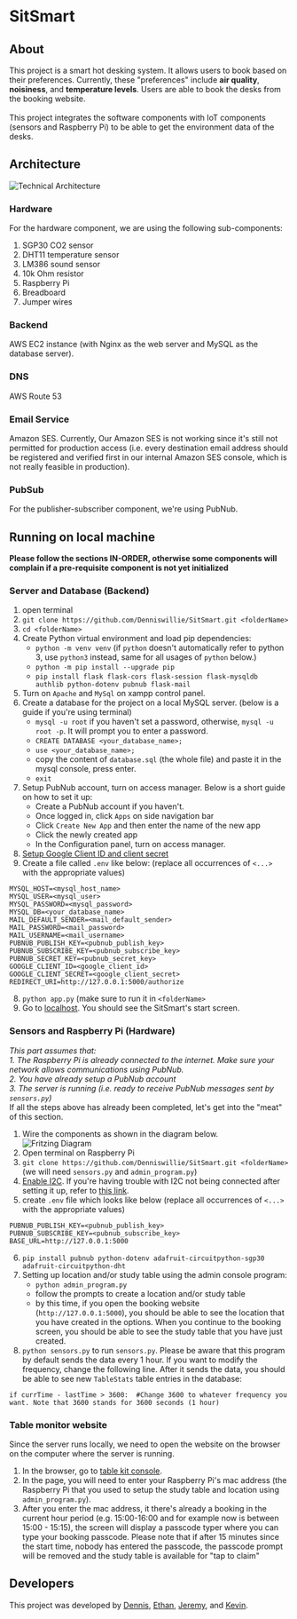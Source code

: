 # SitSmart

## About
This project is a smart hot desking system. It allows users to book based on their preferences. Currently, these "preferences" include **air quality**, **noisiness**, and **temperature levels**. Users are able to book the desks from the booking website.<br/><br/>
This project integrates the software components with IoT components (sensors and Raspberry Pi) to be able to get the environment data of the desks.

## Architecture
![Technical Architecture](https://i.ibb.co/1XqVznD/Use-case-diagram-9.png)
### Hardware
For the hardware component, we are using the following sub-components:
1. SGP30 CO2 sensor
2. DHT11 temperature sensor
3. LM386 sound sensor
4. 10k Ohm resistor
5. Raspberry Pi
6. Breadboard
7. Jumper wires
### Backend
AWS EC2 instance (with Nginx as the web server and MySQL as the database server).
### DNS
AWS Route 53
### Email Service
Amazon SES. Currently, Our Amazon SES is not working since it's still not permitted for production access (i.e. every destination email address should be registered and verified first in our internal Amazon SES console, which is not really feasible in production).
### PubSub
For the publisher-subscriber component, we're using PubNub. 

## Running on local machine
**Please follow the sections IN-ORDER, otherwise some components will complain if a pre-requisite component is not yet initialized**
### Server and Database (Backend)
1. open terminal
2. `git clone https://github.com/Denniswillie/SitSmart.git <folderName>`
3. `cd <folderName>`
4. Create Python virtual environment and load pip dependencies:
     - `python -m venv venv` (if `python` doesn't automatically refer to python 3, use `python3` instead, same for all usages of `python` below.)
     - `python -m pip install --upgrade pip`
     - `pip install flask flask-cors flask-session flask-mysqldb authlib python-dotenv pubnub flask-mail`
5. Turn on `Apache` and `MySql` on xampp control panel.
6. Create a database for the project on a local MySQL server. (below is a guide if you're using terminal)
     - `mysql -u root` if you haven't set a password, otherwise, `mysql -u root -p`. It will prompt you to enter a password.
     - `CREATE DATABASE <your_database_name>;`
     - `use <your_database_name>;`
     - copy the content of `database.sql` (the whole file) and paste it in the mysql console, press enter.
     - `exit`
7. Setup PubNub account, turn on access manager. Below is a short guide on how to set it up:
     - Create a PubNub account if you haven't.
     - Once logged in, click `Apps` on side navigation bar
     - Click `Create New App` and then enter the name of the new app
     - Click the newly created app
     - In the Configuration panel, turn on access manager.
8. [Setup Google Client ID and client secret](https://www.balbooa.com/gridbox-documentation/how-to-get-google-client-id-and-client-secret)
9. Create a file called `.env` like below: (replace all occurrences of `<...>` with the appropriate values)
```
MYSQL_HOST=<mysql_host_name>
MYSQL_USER=<mysql_user>
MYSQL_PASSWORD=<mysql_password>
MYSQL_DB=<your_database_name>
MAIL_DEFAULT_SENDER=<mail_default_sender>
MAIL_PASSWORD=<mail_password>
MAIL_USERNAME=<mail_username>
PUBNUB_PUBLISH_KEY=<pubnub_publish_key>
PUBNUB_SUBSCRIBE_KEY=<pubnub_subscribe_key>
PUBNUB_SECRET_KEY=<pubnub_secret_key>
GOOGLE_CLIENT_ID=<google_client_id>
GOOGLE_CLIENT_SECRET=<google_client_secret>
REDIRECT_URI=http://127.0.0.1:5000/authorize
```
8. `python app.py` (make sure to run it in `<folderName>`
9. Go to [localhost](http://127.0.0.1:5000). You should see the SitSmart's start screen.

### Sensors and Raspberry Pi (Hardware)
_This part assumes that:_
<br/>
_1. The Raspberry Pi is already connected to the internet. Make sure your network allows communications using PubNub._
<br/>
_2. You have already setup a PubNub account_
<br/>
_3. The server is running (i.e. ready to receive PubNub messages sent by `sensors.py`)_
<br/>
If all the steps above has already been completed, let's get into the "meat" of this section.
1. Wire the components as shown in the diagram below.
![Fritzing Diagram](https://i.ibb.co/DY9N5Cz/unknown.png)
2. Open terminal on Raspberry Pi
3. `git clone https://github.com/Denniswillie/SitSmart.git <folderName>` (we will need `sensors.py` and `admin_program.py`)
4. [Enable I2C](https://www.raspberrypi-spy.co.uk/2014/11/enabling-the-i2c-interface-on-the-raspberry-pi/). If you're having trouble with I2C not being connected after setting it up, refer to [this link](https://stackoverflow.com/questions/42904712/i2c-not-detecting-issues-in-hardware-or-any-other).
5. create `.env` file which looks like below (replace all occurrences of `<...>` with the appropriate values)
```
PUBNUB_PUBLISH_KEY=<pubnub_publish_key>
PUBNUB_SUBSCRIBE_KEY=<pubnub_subscribe_key>
BASE_URL=http://127.0.0.1:5000
```
6. `pip install pubnub python-dotenv adafruit-circuitpython-sgp30 adafruit-circuitpython-dht`
7. Setting up location and/or study table using the admin console program:
     - `python admin_program.py`
     - follow the prompts to create a location and/or study table
     - by this time, if you open the booking website (`http://127.0.0.1:5000`), you should be able to see the location that you have created in the options. When you continue to the booking screen, you should be able to see the study table that you have just created.
8. `python sensors.py` to run `sensors.py`. Please be aware that this program by default sends the data every 1 hour. If you want to modify the frequency, change the following line. After it sends the data, you should be able to see new `TableStats` table entries in the database:
```
if currTime - lastTime > 3600:  #Change 3600 to whatever frequency you want. Note that 3600 stands for 3600 seconds (1 hour)
```

### Table monitor website
Since the server runs locally, we need to open the website on the browser on the computer where the server is running.
1. In the browser, go to [table kit console](http://127.0.0.1:5000/tableKit).
2. In the page, you will need to enter your Raspberry Pi's mac address (the Raspberry Pi that you used to setup the study table and location using `admin_program.py`).
3. After you enter the mac address, it there's already a booking in the current hour period (e.g. 15:00-16:00 and for example now is between 15:00 - 15:15), the screen will display a passcode typer where you can type your booking passcode. Please note that if after 15 minutes since the start time, nobody has entered the passcode, the passcode prompt will be removed and the study table is available for "tap to claim" 

## Developers
This project was developed by [Dennis](https://github.com/Denniswillie), [Ethan](https://github.com/EthanSia), [Jeremy](https://github.com/lonerly666), and [Kevin](https://github.com/kevmcenroe).
